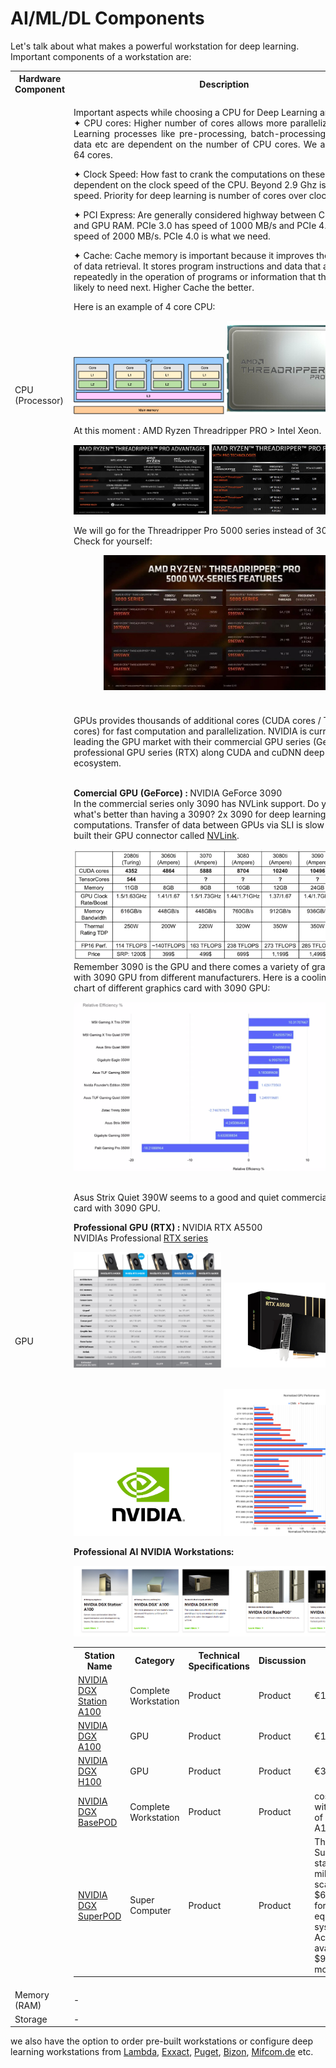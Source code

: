 # AI/ML/DL Components

Let's talk about what makes a powerful workstation for deep learning. Important components of a workstation are:



<table style="width:100%" >
<tr>
<th>Hardware Component</th>
<th>Description</th>
</tr>

<tr>
<td>CPU (Processor)</td>
<td>
<p align="justify">
Important aspects while choosing a CPU for Deep Learning are: <br />
✦  CPU cores: Higher number of cores allows more parallelization. Deep Learning processes like pre-processing, batch-processing, reading in data etc are dependent on the number of CPU cores. We are going for 64 cores.

✦  Clock Speed: How fast to crank the computations on these data are dependent on the clock speed of the CPU. Beyond 2.9 Ghz is a good speed. Priority for deep learning is number of cores over clock speed.

✦   PCI Express: Are generally considered highway between CPU RAM and GPU RAM. PCIe 3.0 has speed of 1000 MB/s and PCIe 4.0 has speed of 2000 MB/s. PCIe 4.0 is what we need.

✦  Cache: Cache memory is important because it improves the efficiency of data retrieval. It stores program instructions and data that are used repeatedly in the operation of programs or information that the CPU is likely to need next. Higher Cache the better.
</p>

Here is an example of 4 core CPU:

<img src="img/cache.png" width=50%><a> </a><img src="img/tpro.png" height=150px>


At this moment : AMD Ryzen Threadripper PRO > Intel Xeon.

<img src="img/ryz1.jpg" width=45%><a> </a><img src="img/ryz2.jpg" width=50%>

We will go for the Threadripper Pro 5000 series instead of 3000 series. Check for yourself:

<center><img src="img/ryz3.jpg" width=80%></center>

</td>
</tr>

<tr>
<td>GPU</td>
<td>
<br />

GPUs provides thousands of additional cores (CUDA cores / Tensor cores) for fast computation and parallelization. NVIDIA is currently leading the GPU market with their commercial GPU series (GeForce) and professional GPU series (RTX) along CUDA and cuDNN deep learning ecosystem.<br /><br />

<b> Comercial GPU (GeForce) : </b> NVIDIA GeForce 3090 <br />
In the commercial series only 3090 has NVLink support. Do you wonder what's better than having a 3090? 2x 3090 for deep learning computations. Transfer of data between GPUs via SLI is slow and NVIDIA built their GPU connector called [NVLink](https://www.nvidia.com/en-us/data-center/nvlink/).

<img src="img/geforce.png" width=100%><br />
Remember 3090 is the GPU and there comes a variety of graphics card with 3090 GPU from different manufacturers. Here is a cooling efficiency chart of different graphics card with 3090 GPU:

<img src="img/gpu3090cooling.png" width=100%>
<br /><br />

Asus Strix Quiet 390W seems to a good and quiet commercial graphics card with 3090 GPU.

<b> Professional GPU (RTX) : </b> NVIDIA RTX A5500 <br />
NVIDIAs Professional [RTX series](https://www.nvidia.com/en-gb/design-visualization/desktop-graphics/)

<img src="img/ampere_gpu.jpg" width=49%><a> </a><img src="img/a5500.png" width=50%>
<br /><br />

<img src="img/nvidia.png" width=49%><a> </a><img src="img/gpu_performance.png" width=50%>

<b> Professional AI NVIDIA Workstations: </b>

<img src="img/nvidia_workai.png" width=100%>

<table style="width:100%" >
<tr>
<th>Station Name</th>
<th>Category</th>
<th>Technical Specifications</th>
<th>Discussion</th>
<th>Cost</th>
</tr>

<tr>
<td><a href="https://www.nvidia.com/en-us/data-center/dgx-station-a100/">NVIDIA DGX Station A100</a></td>
<td>Complete Workstation</td>
<td>Product</td>
<td>Product</td>
<td>€126,299.61</td>
</tr>

<tr>
<td><a href="https://www.nvidia.com/en-us/data-center/dgx-a100/">NVIDIA DGX A100</a></td>
<td>GPU</td>
<td>Product</td>
<td>Product</td>
<td>€10,000</td>
</tr>

<tr>
<td><a href="https://www.nvidia.com/en-us/data-center/dgx-h100/">NVIDIA DGX H100</a></td>
<td>GPU</td>
<td>Product</td>
<td>Product</td>
<td>€36,345.48</td>
</tr>

<tr>
<td><a href="https://www.nvidia.com/en-us/data-center/dgx-basepod/">NVIDIA DGX BasePOD</a></td>
<td>Complete Workstation</td>
<td>Product</td>
<td>Product</td>
<td>cost varies with number of DGX A100s</td>
</tr>

<tr>
<td><a href="https://www.nvidia.com/en-us/data-center/dgx-superpod/">	NVIDIA DGX SuperPOD</a></td>
<td>Super Computer</td>
<td>Product</td>
<td>Product</td>
<td>The DGX Superpod starts at $7 million and scales up to $60 million for a fully equipped system. Access available for $90,000 a month.</td>
</tr>
</table>

</td>
</tr>

<tr>
<td>Memory (RAM)</td>
<td>-</td>
</tr>

<tr>
<td>Storage</td>
<td>-</td>
</tr>
</table>


we also have the option to order pre-built workstations or configure deep learning workstations from [Lambda](https://shop.lambdalabs.com/gpu-workstations/vector/customize), [Exxact](https://www.exxactcorp.com/VWS-150628029-DPW/configurator), [Puget](https://www.pugetsystems.com/recommended/Recommended-Systems-for-Machine-Learning-AI-174/Buy_200), [Bizon](https://bizon-tech.com/deep-learning-ai-workstation), [Mifcom.de](https://www.mifcom.de/pcs-fuer-machine-learning-cid237) etc.